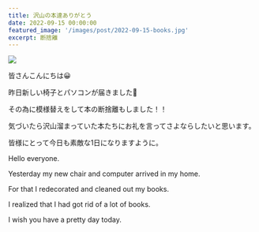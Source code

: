 ```yaml
---
title: 沢山の本達ありがとう
date: 2022-09-15 00:00:00
featured_image: '/images/post/2022-09-15-books.jpg'
excerpt: 断捨離
---
```


![](https://yutarochan.github.io/yurumina/images/post/2022-09-15-books.jpg)

皆さんこんにちは😀

昨日新しい椅子とパソコンが届きました💖

その為に模様替えをして本の断捨離もしました！！

気づいたら沢山溜まっていた本たちにお礼を言ってさよならしたいと思います。

皆様にとって今日も素敵な1日になりますように。


Hello everyone. 

Yesterday my new chair and computer arrived in my home. 

For that I redecorated and cleaned out my books.

I realized that I had got rid of a lot of books. 

I wish you have a pretty day today. 

